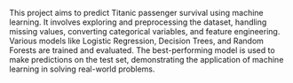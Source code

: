 This project aims to predict Titanic passenger survival using machine learning. It involves exploring and preprocessing the dataset, handling missing values, converting categorical variables, and feature engineering. Various models like Logistic Regression, Decision Trees, and Random Forests are trained and evaluated. The best-performing model is used to make predictions on the test set, demonstrating the application of machine learning in solving real-world problems.
